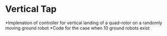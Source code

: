 # Vertical Tap

*Implenation of controller for vertical landing of a quad-rotor on a randomly moving ground robot
*Code for the case when 10 ground robots exist
